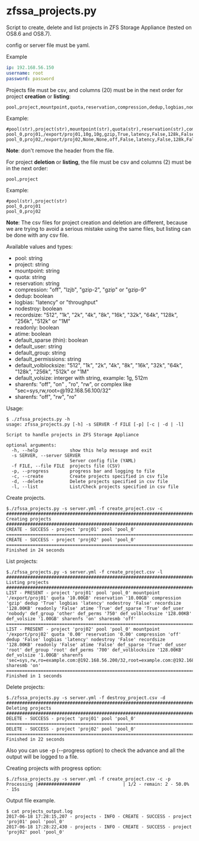 # zfssa_projects.py

Script to create, delete and list projects in ZFS Storage Appliance (tested on OS8.6 and OS8.7).

config or server file must be yaml.

Example

```yml
ip: 192.168.56.150
username: root
password: password
```

Projects file must be csv, and columns (20) must be in the next order for project **creation** or **listing**:

```text
pool,project,mountpoint,quota,reservation,compression,dedup,logbias,nodestroy,recordsize,readonly,atime,default_sparse,default_user,default_group,default_permissions,default_volblocksize,default_volsize,sharenfs,sharesmb
```

Example:

```text
#pool(str),project(str),mountpoint(str),quota(str),reservation(str),compression(str),dedup(bool),logbias(str),nodestroy(bool),recordsize(str),readonly(bool),atime(bool),default_sparse(bool),default_user(str),default_group(str),default_permissions(str),default_volblocksize(str),default_volsize(str),sharenfs(str),sharesmb(str)
pool_0,proj01,/export/proj01,10g,10g,gzip,True,latency,False,128k,False,True,True,nobody,other,750,128k,1g,on,off
pool_0,proj02,/export/proj02,None,None,off,False,latency,False,128k,False,False,True,root,root,700,128k,1g,"sec=sys,rw,ro=example.com:@192.168.56.200/32,root=example.com:@192.168.56.100/32",on
```

**Note**: don't remove the header from the file.

For project **deletion** or **listing**, the file must be csv and columns (2) must be in the next order:

```text
pool,project
```

Example:

```text
#pool(str),project(str)
pool_0,proj01
pool_0,proj02
```

**Note**: The csv files for project creation and deletion are different, because we are trying to avoid a serious mistake using the same files, but listing can be done with any csv file.

Available values and types:

* pool: string
* project: string
* mountpoint: string
* quota: string
* reservation: string
* compression: "off", "lzjb", "gzip-2", "gzip" or "gzip-9"
* dedup: boolean
* logbias: "latency" or "throughput"
* nodestroy: boolean
* recordsize: "512", "1k", "2k", "4k", "8k", "16k", "32k", "64k", "128k", "256k", "512k" or "1M"
* readonly: boolean
* atime: boolean
* default_sparse (thin): boolean
* default_user: string
* default_group: string
* default_permissions: string
* default_volblocksize: "512", "1k", "2k", "4k", "8k", "16k", "32k", "64k", "128k", "256k", "512k" or "1M"
* default_volsize: interger with string, example: 1g, 512m
* sharenfs: "off", "on" , "ro", "rw", or complex like "sec=sys,rw,root=@192.168.56.100/32"
* sharenfs: "off", "rw", "ro"

Usage:

```text
$ ./zfssa_projects.py -h
usage: zfssa_projects.py [-h] -s SERVER -f FILE [-p] [-c | -d | -l]

Script to handle projects in ZFS Storage Appliance

optional arguments:
  -h, --help            show this help message and exit
  -s SERVER, --server SERVER
                        Server config file (YAML)
  -f FILE, --file FILE  projects file (CSV)
  -p, --progress        progress bar and logging to file
  -c, --create          Create projects specified in csv file
  -d, --delete          Delete projects specified in csv file
  -l, --list            List/Check projects specified in csv file
```

Create projects.

```text
$./zfssa_projects.py -s server.yml -f create_project.csv -c
###############################################################################
Creating projects
###############################################################################
CREATE - SUCCESS - project 'proj01' pool 'pool_0'
===============================================================================
CREATE - SUCCESS - project 'proj02' pool 'pool_0'
===============================================================================
Finished in 24 seconds
```

List projects:

```text
$./zfssa_projects.py -s server.yml -f create_project.csv -l
###############################################################################
Listing projects
###############################################################################
LIST - PRESENT - project 'proj01' pool 'pool_0' mountpoint '/export/proj01' quota '10.00GB' reservation '10.00GB' compression 'gzip' dedup 'True' logbias 'latency' nodestroy 'False' recordsize '128.00KB' readonly 'False' atime 'True' def_sparse 'True' def_user 'nobody' def_group 'other' def_perms '750' def_volblocksize '128.00KB' def_volsize '1.00GB' sharenfs 'on' sharesmb 'off'
===============================================================================
LIST - PRESENT - project 'proj02' pool 'pool_0' mountpoint '/export/proj02' quota '0.00' reservation '0.00' compression 'off' dedup 'False' logbias 'latency' nodestroy 'False' recordsize '128.00KB' readonly 'False' atime 'False' def_sparse 'True' def_user 'root' def_group 'root' def_perms '700' def_volblocksize '128.00KB' def_volsize '1.00GB' sharenfs 'sec=sys,rw,ro=example.com:@192.168.56.200/32,root=example.com:@192.168.56.100/32' sharesmb 'on'
===============================================================================
Finished in 1 seconds
```

Delete projects:

```text
$./zfssa_projects.py -s server.yml -f destroy_project.csv -d
###############################################################################
Deleting projects
###############################################################################
DELETE - SUCCESS - project 'proj01' pool 'pool_0'
===============================================================================
DELETE - SUCCESS - project 'proj02' pool 'pool_0'
===============================================================================
Finished in 22 seconds
```

Also you can use -p (--progress option) to check the advance and all the output will be logged to a file.

Creating projects with progress option:

```text
$./zfssa_projects.py -s server.yml -f create_project.csv -c -p
Processing |################                | 1/2 - remain: 2 - 50.0% - 15s
```

Output file example.

```text
$ cat projects_output.log
2017-06-18 17:28:15,207 - projects - INFO - CREATE - SUCCESS - project 'proj01' pool 'pool_0'
2017-06-18 17:28:22,430 - projects - INFO - CREATE - SUCCESS - project 'proj02' pool 'pool_0'
```
